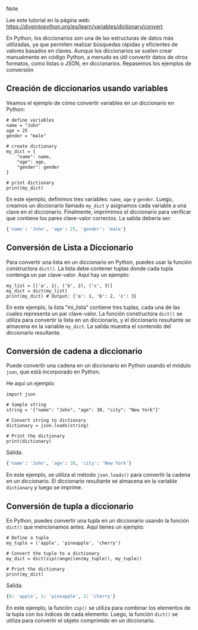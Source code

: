 > [!NOTE]
> Lee este tutorial en la página web: https://diveintopython.org/es/learn/variables/dictionary/convert

En Python, los diccionarios son una de las estructuras de datos más utilizadas, ya que permiten realizar búsquedas rápidas y eficientes de valores basados en claves. Aunque los diccionarios se suelen crear manualmente en código Python, a menudo es útil convertir datos de otros formatos, como listas o JSON, en diccionarios. Repasemos los ejemplos de conversión

## Creación de diccionarios usando variables

Veamos el ejemplo de cómo convertir variables en un diccionario en Python:

```python3
# define variables
name = "John"
age = 25
gender = "male"

# create dictionary
my_dict = {
    "name": name,
    "age": age,
    "gender": gender
}

# print dictionary
print(my_dict)
```

En este ejemplo, definimos tres variables: `name`, `age` y `gender`. Luego, creamos un diccionario llamado `my_dict` y asignamos cada variable a una clave en el diccionario. Finalmente, imprimimos el diccionario para verificar que contiene los pares clave-valor correctos. La salida debería ser:

```python
{'name': 'John', 'age': 25, 'gender': 'male'}
```

## Conversión de Lista a Diccionario

Para convertir una lista en un diccionario en Python, puedes usar la función constructora `dict()`. La lista debe contener tuplas donde cada tupla contenga un par clave-valor. Aquí hay un ejemplo:

```python3
my_list = [('a', 1), ('b', 2), ('c', 3)]
my_dict = dict(my_list)
print(my_dict) # Output: {'a': 1, 'b': 2, 'c': 3}
```

En este ejemplo, la lista "mi_lista" contiene tres tuplas, cada una de las cuales representa un par clave-valor. La función constructora `dict()` se utiliza para convertir la lista en un diccionario, y el diccionario resultante se almacena en la variable `my_dict`. La salida muestra el contenido del diccionario resultante.

## Conversión de cadena a diccionario

Puede convertir una cadena en un diccionario en Python usando el módulo `json`, que está incorporado en Python.

He aquí un ejemplo:

```python3
import json

# Sample string
string = '{"name": "John", "age": 30, "city": "New York"}'

# Convert string to dictionary
dictionary = json.loads(string)

# Print the dictionary
print(dictionary)
```

Salida:

```python
{'name': 'John', 'age': 30, 'city': 'New York'}
```

En este ejemplo, se utiliza el método `json.loads()` para convertir la cadena en un diccionario. El diccionario resultante se almacena en la variable `dictionary` y luego se imprime.

## Conversión de tupla a diccionario

En Python, puedes convertir una tupla en un diccionario usando la función `dict()` que mencionamos antes. Aquí tienes un ejemplo:

```python3
# Define a tuple
my_tuple = ('apple', 'pineapple', 'cherry')

# Convert the tuple to a dictionary
my_dict = dict(zip(range(len(my_tuple)), my_tuple))

# Print the dictionary
print(my_dict)
```

Salida:

```python
{0: 'apple', 1: 'pineapple', 2: 'cherry'}
```

En este ejemplo, la función `zip()` se utiliza para combinar los elementos de la tupla con los índices de cada elemento. Luego, la función `dict()` se utiliza para convertir el objeto comprimido en un diccionario.
